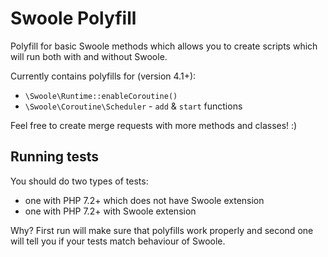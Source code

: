 # Swoole Polyfill

Polyfill for basic Swoole methods which allows you to create scripts which will run both with and without Swoole.

Currently contains polyfills for (version 4.1+):

- `\Swoole\Runtime::enableCoroutine()`
- `\Swoole\Coroutine\Scheduler` - `add` & `start` functions

Feel free to create merge requests with more methods and classes! :)

## Running tests

You should do two types of tests:

- one with PHP 7.2+ which does not have Swoole extension
- one with PHP 7.2+ with Swoole extension

Why? First run will make sure that polyfills work properly and second one will tell you if your tests match behaviour of Swoole.
